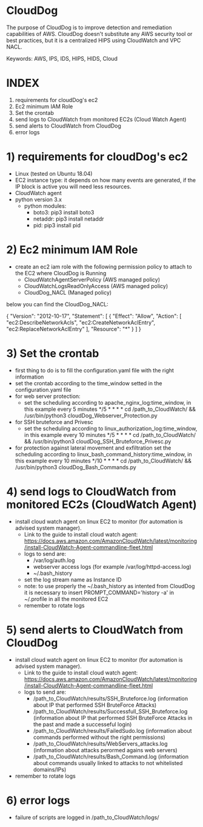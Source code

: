# CloudDog
The purpose of CloudDog is to improve detection and remediation capabilities of AWS. CloudDog doesn't substitute any AWS security tool or best practices, but it is a centralized HIPS using CloudWatch and VPC NACL.

Keywords: AWS, IPS, IDS, HIPS, HIDS, Cloud

# INDEX
  1) requirements for cloudDog's ec2
  2) Ec2 minimum IAM Role
  3) Set the crontab
  4) send logs to CloudWatch from monitored EC2s (Cloud Watch Agent)
  5) send alerts to CloudWatch from CloudDog
  6) error logs

# 1) requirements for cloudDog's ec2
  - Linux (tested on Ubuntu 18.04)
  - EC2 instance type: it depends on how many events are generated, if the IP block is active you will need less resources.
  - CloudWatch agent
  - python version 3.x
	  - python modules:
		- boto3: pip3 install boto3
		- netaddr: pip3 install netaddr
		- pid: pip3 install pid

# 2) Ec2 minimum IAM Role
  - create an ec2 iam role with the following permission policy to attach to the EC2 where CloudDog is Running
    - CloudWatchAgentServerPolicy (AWS managed policy)
    - CloudWatchLogsReadOnlyAccess (AWS managed policy)
    - CloudDog_NACL (Managed policy)

  below you can find the CloudDog_NACL:
  
  {
      "Version": "2012-10-17",
      "Statement": [
          {
              "Effect": "Allow",
              "Action": [
                  "ec2:DescribeNetworkAcls",
                  "ec2:CreateNetworkAclEntry",
                  "ec2:ReplaceNetworkAclEntry"
              ],
              "Resource": "*"
          }
      ]
  }

# 3) Set the crontab
  - first thing to do is to fill the configuration.yaml file with the right information
  - set the crontab according to the time_window setted in the configuration.yaml file
  - for web server protection:
    - set the scheduling according to apache_nginx_log:time_window, in this example every 5 minutes
      */5 * * * * cd /path_to_CloudWatch/ && /usr/bin/python3 cloudDog_Webserver_Protection.py
  - for SSH bruteforce and Privesc
    - set the scheduling according to linux_authorization_log:time_window, in this example every 10 minutes
      */5 * * * * cd /path_to_CloudWatch/ && /usr/bin/python3 cloudDog_SSH_Bruteforce_Privesc.py
  - for protection against lateral movement and exfiltration
      set the scheduling according to linux_bash_command_history:time_window, in this example every 10 minutes
      */10 * * * * cd /path_to_CloudWatch/ && /usr/bin/python3 cloudDog_Bash_Commands.py

# 4) send logs to CloudWatch from monitored EC2s (CloudWatch Agent)
  - install cloud watch agent on linux EC2 to monitor (for automation is advised system manager).
    - Link to the guide to install cloud watch agent: https://docs.aws.amazon.com/AmazonCloudWatch/latest/monitoring/install-CloudWatch-Agent-commandline-fleet.html
    - logs to send are:
      - /var/log/auth.log
      - webserver access logs (for example /var/log/httpd-access.log)
      - ~/.bash_history
    - set the log stream name as Instance ID
    - note: to use properly the ~/.bash_history as intented from CloudDog it is necessary to insert PROMPT_COMMAND='history -a' in ~/.profile in all the monitored EC2
    - remember to rotate logs 

# 5) send alerts to CloudWatch from CloudDog
  - install cloud watch agent on linux EC2 to monitor (for automation is advised system manager).
    - Link to the guide to install cloud watch agent: https://docs.aws.amazon.com/AmazonCloudWatch/latest/monitoring/install-CloudWatch-Agent-commandline-fleet.html
    - logs to send are:
      - /path_to_CloudWatch/results/SSH_Bruteforce.log (information about IP that performed SSH BruteForce Attacks)
      - /path_to_CloudWatch/results/Successfull_SSH_Bruteforce.log (information about IP that performed SSH BruteForce Attacks in the past and made a successeful login)
      - /path_to_CloudWatch/results/FailedSudo.log (information about commands performed without the right permissions)
      - /path_to_CloudWatch/results/WebServers_attacks.log (information about attacks perormed agains web servers)
      - /path_to_CloudWatch/results/Bash_Command.log (information about commands usually linked to attacks to not whitelisted domains/IPs)
  - remember to rotate logs
# 6) error logs
  - failure of scripts are logged in /path_to_CloudWatch/logs/
